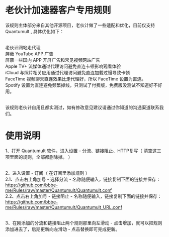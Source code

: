 # 老伙计加速器客户专用规则
该规则主体部分来自其他开源项目，老伙计做了一些适配和优化，目前仅支持 Quantumult , 具体优化如下：<br><br>

老伙计网站走代理<br>
屏蔽 YouTube APP 广告<br>
屏蔽一些国内 APP 开屏广告和常见视频网站广告<br>
Apple TV+ 流媒体通过代理访问避免直连卡顿影响观看体验<br>
iCloud 与照片相关应用通过代理访问避免直连加载过慢导致卡顿<br>
FaceTime 视频聊天直连效果比走代理好，所以 FaceTime 设置为直连。<br>
Spotify 设置为直连避免频繁掉线，只测试了付费版，免费版没测试不知道好不好用。<br><br>

该规则老伙计自用且都实测过，如有修改意见建议请通过你知道的沟通渠道联系我们。

# 使用说明
1、打开 Quantumult 软件，进入设置 - 分流、链接阻止、HTTP复写（ 清空这三项里面的规则，全部都删除掉。 ）<br><br>

2、进入设置 - 订阅（ 在订阅里添加规则 ）<br>
2.1、点击右上角加号 - 选择分流 - 名称随便输入，链接复制下面的链接并保存：<br>
https://github.com/bbbe-me/Rules/raw/master/Quantumult/Quantumult.conf<br>
2.2、点击右上角加号 - 链接阻止 - 名称随便输入，链接复制下面的链接并保存：<br>
https://github.com/bbbe-me/Rules/raw/master/Quantumult/Quantumult_URL.conf<br><br>

3、在刚添加的分流和链接阻止两个规则那里向左滑动 - 点击增加，就可以把规则添加进去了，后期更新向左滑动 - 点击替换即可完成更新。
